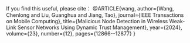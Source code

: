 If you find this useful, please cite： @ARTICLE{wang, author={Wang, Chenlong and Liu, Guanghua and Jiang, Tao}, journal={IEEE Transactions on Mobile Computing}, title={Malicious Node Detection in Wireless Weak-Link Sensor Networks Using Dynamic Trust Management}, year={2024}, volume={23}, number={12}, pages={12866--12877} }
